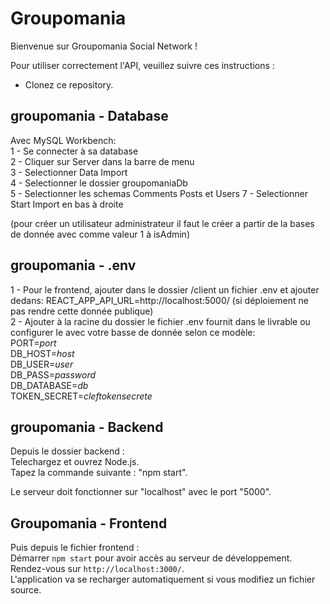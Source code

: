 # Groupomania
Bienvenue sur Groupomania Social Network !   

Pour utiliser correctement l'API, veuillez suivre ces instructions :  

 - Clonez ce repository.   

 ## groupomania - Database  
 Avec MySQL Workbench:  
 1 - Se connecter à sa database  
 2 - Cliquer sur Server dans la barre de menu  
 3 - Selectionner Data Import  
 4 - Selectionner le dossier groupomaniaDb  
 5 - Selectionner les schemas Comments Posts et Users
 7 - Selectionner Start Import en bas à droite  
 
 (pour créer un utilisateur administrateur il faut le créer a partir de la bases de donnée avec comme valeur 1 à isAdmin)

 ## groupomania - .env  
1 - Pour le frontend, ajouter dans le dossier /client un fichier .env et ajouter dedans: REACT_APP_API_URL=http://localhost:5000/ (si déploiement ne pas rendre cette donnée publique)  
2 - Ajouter à la racine du dossier le fichier .env fournit dans le livrable ou configurer le avec votre basse de donnée selon ce modèle:  
PORT=*port*  
DB_HOST=*host*  
DB_USER=*user*  
DB_PASS=*password*  
DB_DATABASE=*db*  
TOKEN_SECRET=*cleftokensecrete*  

 ## groupomania - Backend  
Depuis le dossier backend :  
Telechargez et ouvrez Node.js.   
Tapez la commande suivante : "npm start".   

Le serveur doit fonctionner sur "localhost" avec le port "5000".  

## Groupomania - Frontend  
Puis depuis le fichier frontend :  
Démarrer `npm start` pour avoir accès au serveur de développement.   
Rendez-vous sur `http://localhost:3000/`.   
L'application va se recharger automatiquement si vous modifiez un fichier source.  